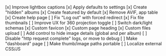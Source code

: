 [x] Improve lightbox captions
[x] Apply defaults to settings
[x] Create "hidden" albums
[x] Create featured by default
[x] Remove AVIF, app table
[x] Create help page
[ ] Fix "Log out" with forced redirect
[x] Fix file thumbnails
[ ] Improve UX for 360 projection toggle
[ ] Switch dark/light schemas
[x] Custom favicon
[x] Custom page heading
[x] Custom files upload
[ ] Add control to hide image details (global and per album)
[ ] Disable "http request complete" logs, or move to debug
[ ] Make "dashboard" page
[ ] Make thumb/image paths portable
[ ] Localize external CSS/JS
